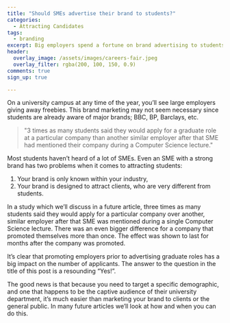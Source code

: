 ```yaml
---
title: "Should SMEs advertise their brand to students?"
categories:
  - Attracting Candidates
tags:
  - branding
excerpt: Big employers spend a fortune on brand advertising to students, specifically to attract applications. Do SMEs need to do this too?
header:
  overlay_image: /assets/images/careers-fair.jpeg
  overlay_filter: rgba(200, 100, 150, 0.9)
comments: true
sign_up: true

---
```


On a university campus at any time of the year, you’ll see large employers giving away freebies. This brand marketing may not seem necessary since students are already aware of major brands; BBC, BP, Barclays, etc.

> "3 times as many students said they would apply for a graduate role at a particular company than another similar employer after that SME had mentioned their company during a Computer Science lecture."

Most students haven’t heard of a lot of SMEs. Even an SME with a strong brand has two problems when it comes to attracting students:


1. Your brand is only known within your industry,
2. Your brand is designed to attract clients, who are very different from students.

In a study which we’ll discuss in a future article, three times as many students said they would apply for a particular company over another, similar employer after that SME was mentioned during a single Computer Science lecture. There was an even bigger difference for a company that promoted themselves more than once. The effect was shown to last for months after the company was promoted.

It’s clear that promoting employers prior to advertising graduate roles has a big impact on the number of applicants. The answer to the question in the title of this post is a resounding “Yes!”.

The good news is that because you need to target a specific demographic, and one that happens to be the captive audience of their university department, it’s much easier than marketing your brand to clients or the general public. In many future articles we’ll look at how and when you can do this.